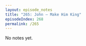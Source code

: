 ```yaml
---
layout: episode_notes
title: "265: John — Make Him King"
episodeIndex: 268
permalink: /265
---
```

No notes yet.
